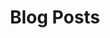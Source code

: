 ---
title: "Blog Posts"
layout: "archives"
url: "/archives/"
summary: "Archive of blog posts"
params:
    description: "An archive of blog posts"
    title: "archive"
---